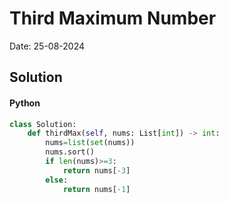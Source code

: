 
# Third Maximum Number

Date: 25-08-2024

## Solution
#### Python
```python
class Solution:
    def thirdMax(self, nums: List[int]) -> int:
        nums=list(set(nums))
        nums.sort()
        if len(nums)>=3:
            return nums[-3]
        else:
            return nums[-1]
```
        